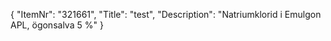 {
  "ItemNr": "321661",
  "Title": "test",
  "Description": "Natriumklorid i Emulgon APL, ögonsalva 5 %"
}